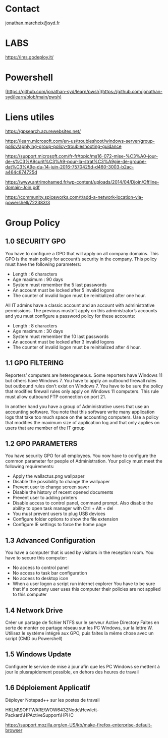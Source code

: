 # Contact

jonathan.marcheix@syd.fr

# LABS 

https://lms.godeploy.it/

# Powershell

[https://github.com/jonathan-syd/learn/pwsh](https://github.com/jonathan-syd/learn/blob/main/pwsh)

# Liens utiles 

https://gpsearch.azurewebsites.net/

https://learn.microsoft.com/en-us/troubleshoot/windows-server/group-policy/applying-group-policy-troubleshooting-guidance

https://support.microsoft.com/fr-fr/topic/ms16-072-mise-%C3%A0-jour-de-s%C3%A9curit%C3%A9-pour-la-strat%C3%A9gie-de-groupe-dat%C3%A9e-du-14-juin-2016-7570425d-d460-3003-b2ac-a464c874725d

https://www.antrimohamed.fr/wp-content/uploads/2014/04/Djoin/Offline-domain-Join.pdf

https://community.spiceworks.com/t/add-a-network-location-via-powershell/722383/3

# Group Policy 

## 1.0 SECURITY GPO

You have to configure a GPO that will apply on all company domains.
This GPO is the main policy for account’s security in the company.
This policy must have the following parameters:
- Length : 6 characters
- Age maximum : 90 days
- System must remember the 5 last passwords
- An account must be locked after 5 invalid logons
- The counter of invalid logon must be reinitialized after one hour.
  
All IT admins have a classic account and an account with administrative permissions.
The previous mustn’t apply on this administrator’s accounts and you must configure a password
policy for these accounts:
- Length : 8 characters
- Age maximum : 30 days
- System must remember the 10 last passwords
- An account must be locked after 3 invalid logons
- The counter of invalid logon must be reinitialized after 4 hour.


## 1.1 GPO FILTERING

Reporters’ computers are heterogeneous. Some reporters have Windows 11 but others have
Windows 7.
You have to apply an outbound firewall rules but outbound rules don’t exist on Windows 7. You
have to be sure the policy that modifies firewall rules only apply on Windows 11 computers.
This rule must allow outbound FTP connection on port 21.
  
In another hand you have a group of Administrative users that use an accounting software. You note that this software write many application logs that take too much space on the accounting
computers. Use a policy that modifies the maximum size of application log and that only applies on users that are member of the IT group

## 1.2 GPO PARAMETERS

You have security GPO for all employees. You now have to configure the common parameter for
people of Administration.
Your policy must meet the following requirements:
- Apply the wallactus.png wallpaper
- Disable the possibility to change the wallpaper
- Prevent user to change screen saver
- Disable the history of recent opened documents
- Prevent user to adding printers
- Disable access to control panel, command prompt. Also disable the ability to open task manager with Ctrl + Alt + del
- You must prevent users to plug USB devices
- Configure folder options to show the file extension
- Configure IE settings to force the home page

## 1.3 Advanced Configuration

You have a computer that is used by visitors in the reception room.
You have to secure this computer:
- No access to control panel
- No access to task bar configuration
- No access to desktop icon
- When a user logon a script run internet explorer
You have to be sure that if a company user uses this computer their policies are not applied to this computer


## 1.4 Network Drive

Créer un partage de fichier NTFS sur le serveur Active Directory
Faites en sorte de monter ce partage réseau sur les PC Windows, sur la lettre W.
Utilisez le système intégré aux GPO, puis faites la même chose avec un script (CMD ou Powershell)

## 1.5 Windows Update

Configurer le service de mise à jour afin que les PC Windows se mettent à jour le plusrapidement possible, en dehors des heures de travail

## 1.6 Déploiement Applicatif

Déployer Notepad++ sur les postes de travail



HKLM\SOFTWARE\WOW6432Node\Hewlett-Packard\HPActiveSupport\HPHC

https://support.mozilla.org/en-US/kb/make-firefox-enterprise-default-browser
